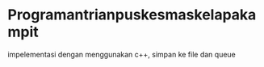 # Programantrianpuskesmaskelapakampit
impelementasi dengan menggunakan c++, simpan ke file dan queue
